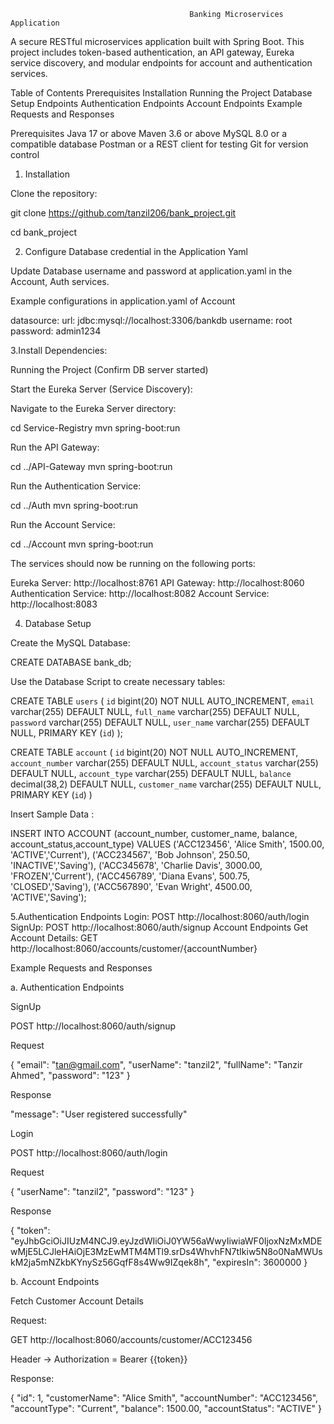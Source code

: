                                             Banking Microservices Application
A secure RESTful microservices application built with Spring Boot. This project includes token-based authentication, 
an API gateway, Eureka service discovery, and modular endpoints for account and authentication services.

Table of Contents
 Prerequisites
 Installation
 Running the Project
 Database Setup
 Endpoints
 Authentication Endpoints
 Account Endpoints
 Example Requests and Responses

Prerequisites
  Java 17 or above
  Maven 3.6 or above
  MySQL 8.0 or a compatible database
  Postman or a REST client for testing
  Git for version control

1. Installation
 
Clone the repository:

git clone https://github.com/tanzil206/bank_project.git

cd bank_project

2. Configure Database credential in the Application Yaml

Update Database username and password at application.yaml in the Account, Auth services.

Example configurations in application.yaml of Account

  datasource:
    url: jdbc:mysql://localhost:3306/bankdb
    username: root
    password: admin1234
   
3.Install Dependencies:
   

Running the Project (Confirm DB server started)

Start the Eureka Server (Service Discovery):

Navigate to the Eureka Server directory:

cd Service-Registry
mvn spring-boot:run

Run the API Gateway:

cd ../API-Gateway
mvn spring-boot:run


Run the Authentication Service:

cd ../Auth
mvn spring-boot:run


Run the Account Service:

cd ../Account
mvn spring-boot:run

The services should now be running on the following ports:

Eureka Server: http://localhost:8761
API Gateway: http://localhost:8060
Authentication Service: http://localhost:8082
Account Service: http://localhost:8083



4. Database Setup

Create the MySQL Database:

CREATE DATABASE bank_db;


Use the Database Script to create necessary tables:

CREATE TABLE `users` (
  `id` bigint(20) NOT NULL AUTO_INCREMENT,
  `email` varchar(255) DEFAULT NULL,
  `full_name` varchar(255) DEFAULT NULL,
  `password` varchar(255) DEFAULT NULL,
  `user_name` varchar(255) DEFAULT NULL,
  PRIMARY KEY (`id`)
);


CREATE TABLE `account` (
  `id` bigint(20) NOT NULL AUTO_INCREMENT,
  `account_number` varchar(255) DEFAULT NULL,
  `account_status` varchar(255) DEFAULT NULL,
  `account_type` varchar(255) DEFAULT NULL,
  `balance` decimal(38,2) DEFAULT NULL,
  `customer_name` varchar(255) DEFAULT NULL,
  PRIMARY KEY (`id`)
)

Insert Sample Data :

INSERT INTO ACCOUNT (account_number, customer_name, balance, account_status,account_type)
VALUES
    ('ACC123456', 'Alice Smith', 1500.00, 'ACTIVE','Current'),
    ('ACC234567', 'Bob Johnson', 250.50, 'INACTIVE','Saving'),
    ('ACC345678', 'Charlie Davis', 3000.00, 'FROZEN','Current'),
    ('ACC456789', 'Diana Evans', 500.75, 'CLOSED','Saving'),
    ('ACC567890', 'Evan Wright', 4500.00, 'ACTIVE','Saving');


5.Authentication Endpoints
   Login: POST http://localhost:8060/auth/login
   SignUp: POST http://localhost:8060/auth/signup
 Account Endpoints
   Get Account Details: GET http://localhost:8060/accounts/customer/{accountNumber}
   
Example Requests and Responses

a. Authentication Endpoints

SignUp

POST http://localhost:8060/auth/signup

Request

{
    "email": "tan@gmail.com",
    "userName": "tanzil2",
    "fullName": "Tanzir Ahmed",
    "password": "123"
}

Response

"message": "User registered successfully"

Login

POST http://localhost:8060/auth/login

Request

{
    "userName": "tanzil2",
    "password": "123"
}

Response

{
    "token": "eyJhbGciOiJIUzM4NCJ9.eyJzdWIiOiJ0YW56aWwyIiwiaWF0IjoxNzMxMDEwMjE5LCJleHAiOjE3MzEwMTM4MTl9.srDs4WhvhFN7tIkiw5N8o0NaMWUskM2ja5mNZkbKYnySz56GqfF8s4Ww9IZqek8h",
    "expiresIn": 3600000
}


b. Account Endpoints

Fetch Customer Account Details

Request:

GET http://localhost:8060/accounts/customer/ACC123456

Header -> 
Authorization = Bearer {{token}}

Response:

{
    "id": 1,
    "customerName": "Alice Smith",
    "accountNumber": "ACC123456",
    "accountType": "Current",
    "balance": 1500.00,
    "accountStatus": "ACTIVE"
}


